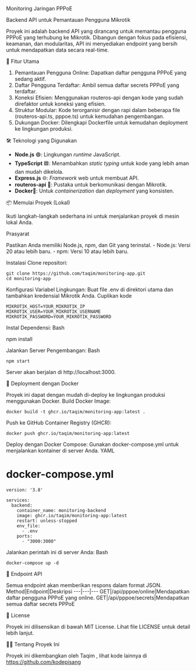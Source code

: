 Monitoring Jaringan PPPoE

Backend API untuk Pemantauan Pengguna Mikrotik

Proyek ini adalah backend API yang dirancang untuk memantau pengguna PPPoE yang terhubung ke Mikrotik. Dibangun dengan fokus pada efisiensi, keamanan, dan modularitas, API ini menyediakan endpoint yang bersih untuk mendapatkan data secara real-time.

🚀 Fitur Utama
  
  1. Pemantauan Pengguna Online: Dapatkan daftar pengguna PPPoE yang sedang aktif.
  2. Daftar Pengguna Terdaftar: Ambil semua daftar secrets PPPoE yang terdaftar.
  3. Koneksi Efisien: Menggunakan routeros-api dengan kode yang sudah direfaktor untuk koneksi yang efisien.
  4. Struktur Modular: Kode terorganisir dengan rapi dalam beberapa file (routeros-api.ts, pppoe.ts) untuk kemudahan pengembangan.
  5. Dukungan Docker: Dilengkapi Dockerfile untuk kemudahan deployment ke lingkungan produksi.

🛠️ Teknologi yang Digunakan
  
  - **Node.js** 🟢: Lingkungan *runtime* JavaScript.
  - **TypeScript** 🟦: Menambahkan *static typing* untuk kode yang lebih aman dan mudah dikelola.
  - **Express.js** 🌐: *Framework* web untuk membuat API.
  - **routeros-api** 📶: Pustaka untuk berkomunikasi dengan Mikrotik.
  - **Docker**🐳: Untuk *containerization* dan *deployment* yang konsisten.
  
📦 Memulai Proyek (Lokal)

Ikuti langkah-langkah sederhana ini untuk menjalankan proyek di mesin lokal Anda.

Prasyarat

Pastikan Anda memiliki Node.js, npm, dan Git yang terinstal.
    - Node.js: Versi 20 atau lebih baru.
    - npm: Versi 10 atau lebih baru.

Instalasi
  Clone repositori:
  
    git clone https://github.com/taqim/monitoring-app.git
    cd monitoring-app

Konfigurasi Variabel Lingkungan:
Buat file .env di direktori utama dan tambahkan kredensial Mikrotik Anda.
Cuplikan kode
    
    MIKROTIK_HOST=YOUR_MIKROTIK_IP
    MIKROTIK_USER=YOUR_MIKROTIK_USERNAME
    MIKROTIK_PASSWORD=YOUR_MIKROTIK_PASSWORD

Instal Dependensi:
Bash

npm install

Jalankan Server Pengembangan:
Bash

    npm start

Server akan berjalan di http://localhost:3000.

🚀 Deployment dengan Docker

Proyek ini dapat dengan mudah di-deploy ke lingkungan produksi menggunakan Docker.
Build Docker Image:

    docker build -t ghcr.io/taqim/monitoring-app:latest .

Push ke GitHub Container Registry (GHCR):

    docker push ghcr.io/taqim/monitoring-app:latest

Deploy dengan Docker Compose:
Gunakan docker-compose.yml untuk menjalankan kontainer di server Anda.
YAML

# docker-compose.yml
    version: '3.8'
    
    services:
      backend:
        container_name: monitoring-backend
        image: ghcr.io/taqim/monitoring-app:latest
        restart: unless-stopped
        env_file:
          - .env
        ports:
          - "3000:3000"

Jalankan perintah ini di server Anda:
Bash

    docker-compose up -d

🔗 Endpoint API

Semua endpoint akan memberikan respons dalam format JSON.
Method|Endpoint|Deskripsi
---|---|---
GET|/api/pppoe/online|Mendapatkan daftar pengguna PPPoE yang online.
GET|/api/pppoe/secrets|Mendapatkan semua daftar secrets PPPoE

📜 License

Proyek ini dilisensikan di bawah MIT License. Lihat file LICENSE untuk detail lebih lanjut.

🧑‍💻 Tentang Proyek Ini

Proyek ini dikembangkan oleh Taqim , lihat kode lainnya di https://github.com/kodepisang
